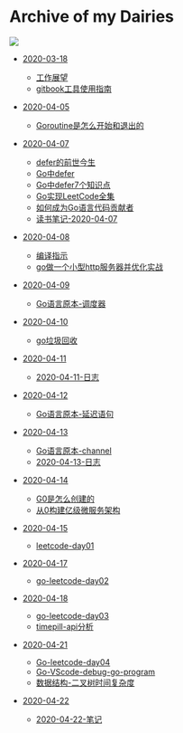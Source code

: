 # Archive of my  Dairies 

![](https://travis-ci.com/panda8z/Interview2020.svg?branch=master)


* [2020-03-18]()
  * [工作展望](./2020-03-18/面试准备Day01.md)
  * [gitbook工具使用指南](./2020-03-18/gitbook工具使用指南.md)


* [2020-04-05]()
  * [Goroutine是怎么开始和退出的](./2020-04-05/Goroutine是怎么开始和退出的.md)


* [2020-04-07]()
  * [defer的前世今生](2020-04-07/defer的前世今生.md)
  * [Go中defer](2020-04-07/Go中defer.md)
  * [Go中defer7个知识点](2020-04-07/Go中defer7个知识点.md)
  * [Go实现LeetCode全集](2020-04-07/Go实现LeetCode全集.md)
  * [如何成为Go语言代码贡献者](2020-04-07/如何成为Go语言代码贡献者.md)
  * [读书笔记-2020-04-07](2020-04-07/读书笔记-2020-04-07.md)


* [2020-04-08]()
  * [编译指示](2020-04-08/go编译器-编译指示.md)
  * [go做一个小型http服务器并优化实战](2020-04-08/go做一个小型http服务器并优化实战.md)


* [2020-04-09]()
  * [Go语言原本-调度器](2020-04-09/Go语言原本-调度器.md)

* [2020-04-10]()
  * [go垃圾回收](2020-04-10/go垃圾回收.md)


* [2020-04-11]()
  * [2020-04-11-日志](2020-04-11/2020-04-11-日志.md)


* [2020-04-12]()
  * [Go语言原本-延迟语句](2020-04-12/Go语言原本-延迟语句.md)



* [2020-04-13]()
  * [Go语言原本-channel](2020-04-13/Go语言原本-channel.md)
  * [2020-04-13-日志](2020-04-13/2020-04-13-日志.md)


* [2020-04-14]()
  * [G0是怎么创建的](2020-04-14/G0是怎么创建的.md)
  * [从0构建亿级微服务架构](2020-04-14/从0构建亿级微服务架构.md) 


* [2020-04-15]()
  * [leetcode-day01](2020-04-15/go-leetcode-TwoSum.md)


* [2020-04-17]()
  * [go-leetcode-day02](2020-04-17/go-leetcode-day02.md)


* [2020-04-18]()
  * [go-leetcode-day03](2020-04-18/go-leetcode-day03.md)
  * [timepill-api分析](2020-04-18/timepill-api分析.md)


* [2020-04-21]()
  * [Go-leetcode-day04](2020-04-21/Go-leetcode-day04.md)
  * [Go-VScode-debug-go-program](2020-04-21/Go-VScode-debug-go-program.md)
  * [数据结构-二叉树时间复杂度](2020-04-21/数据结构-二叉树时间复杂度.md)

* [2020-04-22]()
  * [2020-04-22-笔记](2020-04-22/2020-04-22-笔记.md)
